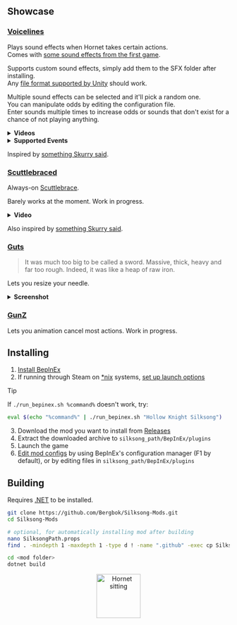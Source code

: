 ## Showcase

### [Voicelines](./Voicelines)

Plays sound effects when Hornet takes certain actions.  
Comes with [some sound effects from the first game](./Voicelines/SFX/).

Supports custom sound effects, simply add them to the SFX folder after installing.  
Any [file format supported by Unity](https://docs.unity3d.com/6000.2/Documentation/Manual/AudioFiles-compatibility.html) should work.

Multiple sound effects can be selected and it'll pick a random one.  
You can manipulate odds by editing the configuration file.  
Enter sounds multiple times to increase odds or sounds that don't exist for a chance of not playing anything.

<details>
<summary><strong>Videos</strong></summary>

<br>

https://github.com/user-attachments/assets/3e3813d6-4924-4982-8823-86eb9576f808

https://github.com/user-attachments/assets/c6c63ed8-a299-40be-aace-94eba34b1a71

https://github.com/user-attachments/assets/cd6d4045-beca-4860-a592-76896960c859

https://github.com/user-attachments/assets/f8e58b28-b378-4999-8f3e-3baa8fb070e5

</details>

<details>
<summary><strong>Supported Events</strong></summary>

- Attack
- Bind / Heal
- Clawline / Harpoon
- Cross Stitch / Parry
- Dash / Run Attack
- Death
- Drifter's Cloak / Float
- Faydown Cloak / Double Jump
- Hurt
- Jump
- Lava Bell Hit
- Nail Art / Charge Attack
- Needolin
- Pale Nails
- Ring Taunt / Poshanka
- Rune Rage
- Sharpdart
- Silk Soar / Super Jump
- Silkspear
- Swift Step
- Taunt
- Thread Storm
- Warding Bell Hit

</details>

Inspired by [something Skurry said](https://youtu.be/KoL2oD1TQuo?t=2930).

### [Scuttlebraced](./Scuttlebraced)

Always-on [Scuttlebrace](https://hollowknight.wiki/w/Scuttlebrace).

Barely works at the moment. Work in progress.

<details>
<summary><strong>Video</strong></summary>

https://github.com/user-attachments/assets/df9e905e-c588-4f1f-bec6-4104c828a1c3

</details>

Also inspired by [something Skurry said](https://youtu.be/h8JBDvC4JlI?t=1948).

### [Guts](./Guts)

> It was much too big to be called a sword. Massive, thick, heavy and far too rough. Indeed, it was like a heap of raw iron.

Lets you resize your needle.

<details>
<summary><strong>Screenshot</strong></summary>

<div align=center>
	<picture>
		<img src='https://i.imgur.com/Q16mf36.jpeg' alt='Hunter crest nail slash with 3x scale modifier' />
	</picture>
</div>

</details>

### [GunZ](./GunZ)

Lets you animation cancel most actions. Work in progress.

## Installing

1. [Install BepInEx](https://docs.bepinex.dev/articles/user_guide/installation/index.html#installing-bepinex-1)
2. If running through Steam on [*nix](https://en.wikipedia.org/wiki/Unix-like) systems, [set up launch options](https://docs.bepinex.dev/articles/advanced/steam_interop.html#2-set-up-permissions)

> [!TIP]  
> If `./run_bepinex.sh %command%` doesn't work, try:
> ```bash
> eval $(echo "%command%" | ./run_bepinex.sh "Hollow Knight Silksong")
> ```

3. Download the mod you want to install from [Releases](github.com/Bergbok/Silksong-Mods/releases)
4. Extract the downloaded archive to `silksong_path/BepInEx/plugins`
5. Launch the game
6. [Edit mod configs](https://docs.bepinex.dev/articles/user_guide/configuration.html#configuring-plugins) by using BepInEx's configuration manager (F1 by default), or by editing files in `silksong_path/BepInEx/plugins`

## Building

Requires [.NET](https://dotnet.microsoft.com/en-us/download) to be installed.

```bash
git clone https://github.com/Bergbok/Silksong-Mods.git
cd Silksong-Mods

# optional, for automatically installing mod after building
nano SilksongPath.props
find . -mindepth 1 -maxdepth 1 -type d ! -name ".github" -exec cp SilksongPath.props {}/SilksongPath.props \;

cd <mod folder>
dotnet build
```

<div align=center>
	<picture>
		<img src='https://i.imgur.com/ACl8IP3.png' alt='Hornet sitting' width=100 />
	</picture>
</div>
